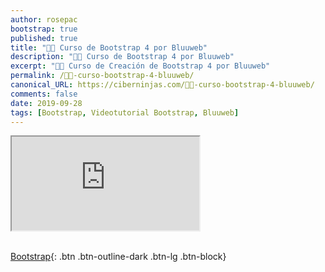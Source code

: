 ```yaml
---
author: rosepac
bootstrap: true
published: true
title: "👨‍🏫 Curso de Bootstrap 4 por Bluuweb"
description: "👩‍🎨 Curso de Bootstrap 4 por Bluuweb"
excerpt: "👩‍🎨 Curso de Creación de Bootstrap 4 por Bluuweb"
permalink: /👨‍🏫-curso-bootstrap-4-bluuweb/
canonical_URL: https://ciberninjas.com/👨‍🏫-curso-bootstrap-4-bluuweb/
comments: false
date: 2019-09-28
tags: [Bootstrap, Videotutorial Bootstrap, Bluuweb]
---
```


<div class="embed-responsive embed-responsive-16by9">
  <iframe class="embed-responsive-item" src="https://www.youtube-nocookie.com/embed/videoseries?list=PLPl81lqbj-4IcaAluUlCTmbYz0h9XQ8U1" allowfullscreen></iframe>
</div><br/>

[<i class="fab fa-bootstrap"></i> Bootstrap](/cursos-tecnologia/#bootstrap-){: .btn .btn-outline-dark .btn-lg .btn-block}
